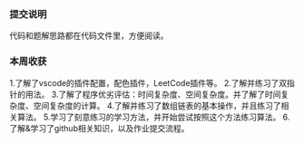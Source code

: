 ### 提交说明
代码和题解思路都在代码文件里，方便阅读。
### 本周收获
1.了解了vscode的插件配置，配色插件，LeetCode插件等。
2.了解并练习了双指针的用法。
3.了解了程序优劣评估：时间复杂度、空间复杂度。并了解了时间复杂度、空间复杂度的计算。
4.了解并练习了数组链表的基本操作，并且练习了相关算法。
5.学习了刻意练习的学习方法，并开始尝试按照这个方法练习算法。
6.了解&学习了github相关知识，以及作业提交流程。
